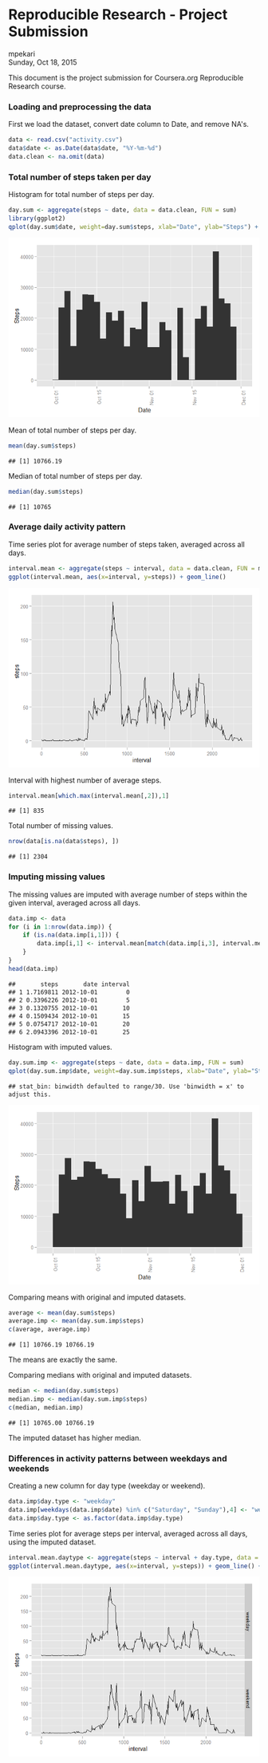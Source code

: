 # Reproducible Research - Project Submission
mpekari  
Sunday, Oct 18, 2015  

This document is the project submission for Coursera.org Reproducible Research course.

### Loading and preprocessing the data

First we load the dataset, convert date column to Date, and remove NA's.

```r
data <- read.csv("activity.csv")
data$date <- as.Date(data$date, "%Y-%m-%d")
data.clean <- na.omit(data)
```

### Total number of steps taken per day

Histogram for total number of steps per day.

```r
day.sum <- aggregate(steps ~ date, data = data.clean, FUN = sum)
library(ggplot2)
qplot(day.sum$date, weight=day.sum$steps, xlab="Date", ylab="Steps") + theme(axis.text.x = element_text(angle = 90, hjust = 1))
```

![](./PA1_template_files/figure-html/unnamed-chunk-2-1.png) 

Mean of total number of steps per day.

```r
mean(day.sum$steps)
```

```
## [1] 10766.19
```

Median of total number of steps per day.

```r
median(day.sum$steps)
```

```
## [1] 10765
```

### Average daily activity pattern

Time series plot for average number of steps taken, averaged across all days.

```r
interval.mean <- aggregate(steps ~ interval, data = data.clean, FUN = mean)
ggplot(interval.mean, aes(x=interval, y=steps)) + geom_line()
```

![](./PA1_template_files/figure-html/unnamed-chunk-5-1.png) 

Interval with highest number of average steps.

```r
interval.mean[which.max(interval.mean[,2]),1]
```

```
## [1] 835
```

Total number of missing values.

```r
nrow(data[is.na(data$steps), ])
```

```
## [1] 2304
```

### Imputing missing values

The missing values are imputed with average number of steps within the given interval, averaged across all days.  

```r
data.imp <- data
for (i in 1:nrow(data.imp)) {
    if (is.na(data.imp[i,1])) {
        data.imp[i,1] <- interval.mean[match(data.imp[i,3], interval.mean[,1]),2]
    }
}
head(data.imp)
```

```
##       steps       date interval
## 1 1.7169811 2012-10-01        0
## 2 0.3396226 2012-10-01        5
## 3 0.1320755 2012-10-01       10
## 4 0.1509434 2012-10-01       15
## 5 0.0754717 2012-10-01       20
## 6 2.0943396 2012-10-01       25
```

Histogram with imputed values.

```r
day.sum.imp <- aggregate(steps ~ date, data = data.imp, FUN = sum)
qplot(day.sum.imp$date, weight=day.sum.imp$steps, xlab="Date", ylab="Steps") + theme(axis.text.x = element_text(angle = 90, hjust = 1))
```

```
## stat_bin: binwidth defaulted to range/30. Use 'binwidth = x' to adjust this.
```

![](./PA1_template_files/figure-html/unnamed-chunk-9-1.png) 

Comparing means with original and imputed datasets.

```r
average <- mean(day.sum$steps)
average.imp <- mean(day.sum.imp$steps)
c(average, average.imp)
```

```
## [1] 10766.19 10766.19
```
The means are exactly the same. 

Comparing medians with original and imputed datasets.

```r
median <- median(day.sum$steps)
median.imp <- median(day.sum.imp$steps)
c(median, median.imp)
```

```
## [1] 10765.00 10766.19
```
The imputed dataset has higher median. 


### Differences in activity patterns between weekdays and weekends

Creating a new column for day type (weekday or weekend).

```r
data.imp$day.type <- "weekday"
data.imp[weekdays(data.imp$date) %in% c("Saturday", "Sunday"),4] <- "weekend"
data.imp$day.type <- as.factor(data.imp$day.type)
```

Time series plot for average steps per interval, averaged across all days, using the imputed dataset.

```r
interval.mean.daytype <- aggregate(steps ~ interval + day.type, data = data.imp, FUN = mean)
ggplot(interval.mean.daytype, aes(x=interval, y=steps)) + geom_line() + facet_grid(day.type~.)
```

![](./PA1_template_files/figure-html/unnamed-chunk-13-1.png) 
